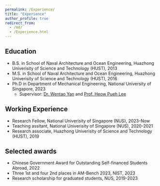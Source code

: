 ```yaml
---
permalink: /Experience/
title: "Experience"
author_profile: true
redirect_from: 
  - /md/
  - /Experience.html
---
```


Education
---
* B.S. in School of Naval Architecture and Ocean Engineering, Huazhong Univerisity of Science and Technology (HUST), 2013
* M.S. in School of Naval Architecture and Ocean Engineering, Huazhong Univerisity of Science and Technology (HUST), 2016
* Ph.D in Department of Mechanical Engineering, National University of Singapore, 2023
  * Supervisor: [Dr. Wentao Yan](https://cde.nus.edu.sg/me/staff/yan-wentao/) and [Prof. Heow Pueh Lee](https://cde.nus.edu.sg/me/staff/lee-heow-pueh/)

Working Experience
---
* Research Fellow, National Univerisity of Singapore (NUS), 2023-Now
* Teaching assitant, National Univerisity of Singapore (NUS), 2020-2021
* Research associate, Huazhong Univerisity of Science and Technology (HUST), 2019

Selected awards
---
* Chinese Government Award for Outstanding Self-financed Students Abroad, 2022
* Three 1st and four 2nd places in AM-Bench 2023, NIST, 2023
* Research scholarship for graduated students, NUS, 2019-2023
